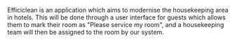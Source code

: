 Efficiclean is an application which aims to modernise the housekeeping area in hotels. This will be done through a user interface for guests which allows them to mark their room as "Please service my room", and a housekeeping team will then be assigned to the room by our system. 
